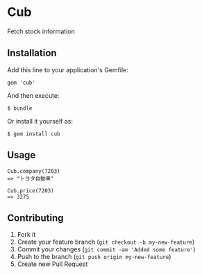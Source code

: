 # Cub

Fetch stock information

## Installation

Add this line to your application's Gemfile:

    gem 'cub'

And then execute:

    $ bundle

Or install it yourself as:

    $ gem install cub

## Usage

    Cub.company(7203)
    => "トヨタ自動車"

    Cub.price(7203)
    => 3275

## Contributing

1. Fork it
2. Create your feature branch (`git checkout -b my-new-feature`)
3. Commit your changes (`git commit -am 'Added some feature'`)
4. Push to the branch (`git push origin my-new-feature`)
5. Create new Pull Request

